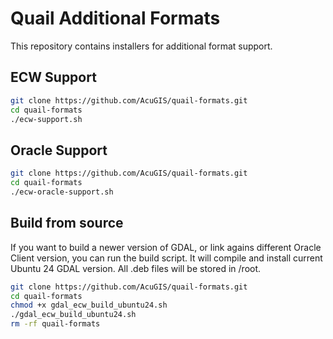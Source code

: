 # Quail Additional Formats

This repository contains installers for additional format support.

## ECW Support

```bash
git clone https://github.com/AcuGIS/quail-formats.git
cd quail-formats
./ecw-support.sh

```


## Oracle Support

```bash
git clone https://github.com/AcuGIS/quail-formats.git
cd quail-formats
./ecw-oracle-support.sh

```


## Build from source
If you want to build a newer version of GDAL, or link agains different Oracle Client version, you can run the build script. It will compile and install current Ubuntu 24 GDAL version. All .deb files will be stored in /root.
```bash
git clone https://github.com/AcuGIS/quail-formats.git
cd quail-formats
chmod +x gdal_ecw_build_ubuntu24.sh
./gdal_ecw_build_ubuntu24.sh
rm -rf quail-formats

```
